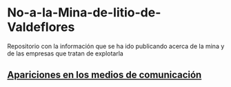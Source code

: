 # No-a-la-Mina-de-litio-de-Valdeflores
Repositorio con la información que se ha ido publicando acerca de la mina y de las empresas que tratan de explotarla


## [Apariciones en los medios de comunicación](https://github.com/noalaminacc/No-a-la-Mina-de-litio-de-Valdeflores/wiki/Apariciones-en-los-medios-de-comunicaci%C3%B3n)



